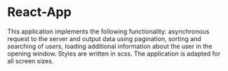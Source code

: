 # React-App

This application implements the following functionality: asynchronous request to the server and output data using pagination, sorting and searching of users, loading additional information about the user in the  opening window.
Styles are written in scss. The application is adapted for all screen sizes.
